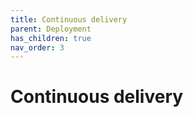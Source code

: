 ```yaml
---
title: Continuous delivery
parent: Deployment
has_children: true
nav_order: 3
---
```


# Continuous delivery

